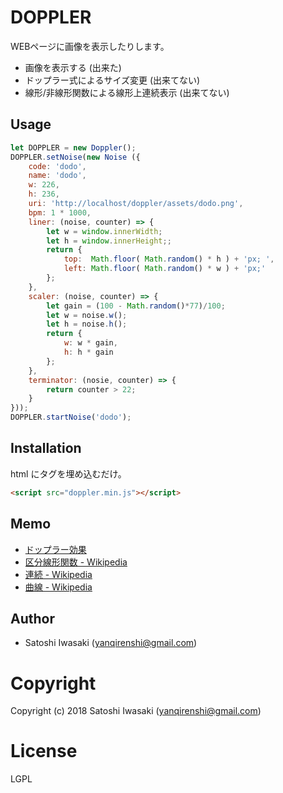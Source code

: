 # DOPPLER

WEBページに画像を表示したりします。

- 画像を表示する (出来た)
- ドップラー式によるサイズ変更 (出来てない)
- 線形/非線形関数による線形上連続表示 (出来てない)

## Usage

```js
let DOPPLER = new Doppler();
DOPPLER.setNoise(new Noise ({
    code: 'dodo',
    name: 'dodo',
    w: 226,
    h: 236,
    uri: 'http://localhost/doppler/assets/dodo.png',
    bpm: 1 * 1000,
    liner: (noise, counter) => {
        let w = window.innerWidth;
        let h = window.innerHeight;;
        return {
            top:  Math.floor( Math.random() * h ) + 'px; ',
            left: Math.floor( Math.random() * w ) + 'px;'
        };
    },
    scaler: (noise, counter) => {
        let gain = (100 - Math.random()*77)/100;
        let w = noise.w();
        let h = noise.h();
        return {
            w: w * gain,
            h: h * gain
        };
    },
    terminator: (nosie, counter) => {
        return counter > 22;
    }
}));
DOPPLER.startNoise('dodo');
```

## Installation

html にタグを埋め込むだけ。

```html
<script src="doppler.min.js"></script>
```

## Memo

- [ドップラー効果](https://ja.wikipedia.org/wiki/%E3%83%89%E3%83%83%E3%83%97%E3%83%A9%E3%83%BC%E5%8A%B9%E6%9E%9C)
- [区分線形関数 - Wikipedia](https://ja.wikipedia.org/wiki/%E5%8C%BA%E5%88%86%E7%B7%9A%E5%BD%A2%E9%96%A2%E6%95%B0)
- [連続 - Wikipedia](https://ja.wikipedia.org/wiki/%E9%80%A3%E7%B6%9A_(%E6%95%B0%E5%AD%A6))
- [曲線 - Wikipedia](https://ja.wikipedia.org/wiki/%E6%9B%B2%E7%B7%9A)

## Author

+ Satoshi Iwasaki (yanqirenshi@gmail.com)

# Copyright

Copyright (c) 2018 Satoshi Iwasaki (yanqirenshi@gmail.com)

# License

LGPL
